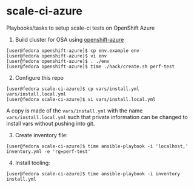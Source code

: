 # scale-ci-azure
Playbooks/tasks to setup scale-ci tests on OpenShift Azure

1. Build cluster for OSA using [openshift-azure](https://github.com/openshift/openshift-azure/)
```
[user@fedora openshift-azure]$ cp env.example env
[user@fedora openshift-azure]$ vi env
[user@fedora openshift-azure]$ . ./env
[user@fedora openshift-azure]$ time ./hack/create.sh perf-test
```
2. Configure this repo
```
[user@fedora scale-ci-azure]$ cp vars/install.yml vars/install.local.yml
[user@fedora scale-ci-azure]$ vi vars/install.local.yml
```
A copy is made of the `vars/install.yml` with the name `vars/install.local.yml` such that private information can be changed to install vars without pushing into git.

3. Create inventory file:
```
[user@fedora scale-ci-azure]$ time ansible-playbook -i 'localhost,' inventory.yml -e 'rg=perf-test'
```
4. Install tooling:
```
[user@fedora scale-ci-azure]$ time ansible-playbook -i inventory install.yml
```
